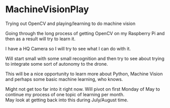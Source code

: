 # MachineVisionPlay
Trying out OpenCV and playing/learning to do machine vision 

Going through the long process of getting OpenCV on my Raspberry Pi and then as a result will try to learn it. 

I have a HQ Camera so I will try to see what I can do with it.  

Will start small with some small recognition and then try to see about trying to integrate some sort of autonomy to the drone. 

This will be a nice opportunity to learn more about Python, Machine Vision and perhaps some basic machine learning, who knows. 

Might not get too far into it right now. Will pivot on first Monday of May to continue my process of one topic of learning per month.  
May look at getting back into this during July/August time. 
